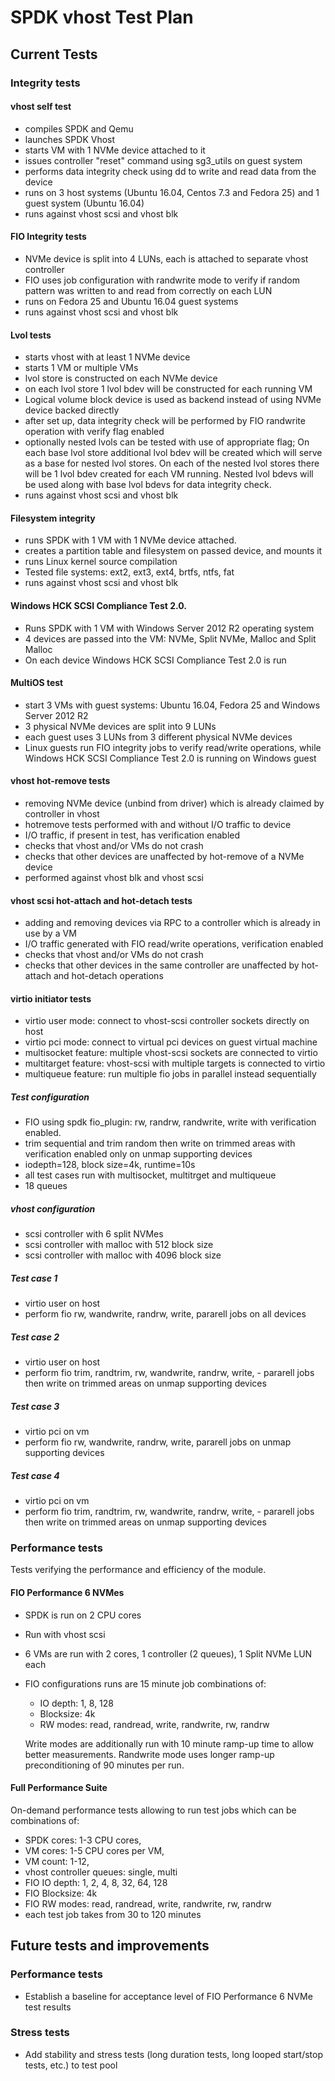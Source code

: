 # SPDK vhost Test Plan

## Current Tests

### Integrity tests

#### vhost self test
- compiles SPDK and Qemu
- launches SPDK Vhost
- starts VM with 1 NVMe device attached to it
- issues controller "reset" command using sg3_utils on guest system
- performs data integrity check using dd to write and read data from the device
- runs on 3 host systems (Ubuntu 16.04, Centos 7.3 and Fedora 25)
  and 1 guest system (Ubuntu 16.04)
- runs against vhost scsi and vhost blk

#### FIO Integrity tests
- NVMe device is split into 4 LUNs, each is attached to separate vhost controller
- FIO uses job configuration with randwrite mode to verify if random pattern was
  written to and read from correctly on each LUN
- runs on Fedora 25 and Ubuntu 16.04 guest systems
- runs against vhost scsi and vhost blk

#### Lvol tests
- starts vhost with at least 1 NVMe device
- starts 1 VM or multiple VMs
- lvol store is constructed on each NVMe device
- on each lvol store 1 lvol bdev will be constructed for each running VM
- Logical volume block device is used as backend instead of using
  NVMe device backed directly
- after set up, data integrity check will be performed by FIO randwrite
  operation with verify flag enabled
- optionally nested lvols can be tested with use of appropriate flag;
  On each base lvol store additional lvol bdev will be created which will
  serve as a base for nested lvol stores.
  On each of the nested lvol stores there will be 1 lvol bdev created for each
  VM running. Nested lvol bdevs will be used along with base lvol bdevs for
  data integrity check.
- runs against vhost scsi and vhost blk

#### Filesystem integrity
- runs SPDK with 1 VM with 1 NVMe device attached.
- creates a partition table and filesystem on passed device, and mounts it
- runs Linux kernel source compilation
- Tested file systems: ext2, ext3, ext4, brtfs, ntfs, fat
- runs against vhost scsi and vhost blk

#### Windows HCK SCSI Compliance Test 2.0.
- Runs SPDK with 1 VM with Windows Server 2012 R2 operating system
- 4 devices are passed into the VM: NVMe, Split NVMe, Malloc and Split Malloc
- On each device Windows HCK SCSI Compliance Test 2.0 is run

#### MultiOS test
- start 3 VMs with guest systems: Ubuntu 16.04, Fedora 25 and Windows Server 2012 R2
- 3 physical NVMe devices are split into 9 LUNs
- each guest uses 3 LUNs from 3 different physical NVMe devices
- Linux guests run FIO integrity jobs to verify read/write operations,
    while Windows HCK SCSI Compliance Test 2.0 is running on Windows guest

#### vhost hot-remove tests
- removing NVMe device (unbind from driver) which is already claimed
    by controller in vhost
- hotremove tests performed with and without I/O traffic to device
- I/O traffic, if present in test, has verification enabled
- checks that vhost and/or VMs do not crash
- checks that other devices are unaffected by hot-remove of a NVMe device
- performed against vhost blk and vhost scsi

#### vhost scsi hot-attach and hot-detach tests
- adding and removing devices via RPC to a controller which is already in use by a VM
- I/O traffic generated with FIO read/write operations, verification enabled
- checks that vhost and/or VMs do not crash
- checks that other devices in the same controller are unaffected by hot-attach
    and hot-detach operations

#### virtio initiator tests
- virtio user mode: connect to vhost-scsi controller sockets directly on host
- virtio pci mode: connect to virtual pci devices on guest virtual machine
- multisocket feature: multiple vhost-scsi sockets are connected to virtio
- multitarget feature: vhost-scsi with multiple targets is connected to virtio
- multiqueue feature: run multiple fio jobs in parallel instead sequentially

##### Test configuration
- FIO using spdk fio_plugin: rw, randrw, randwrite, write with verification enabled.
- trim sequential and trim random then write on trimmed areas with verification enabled
    only on unmap supporting devices
- iodepth=128, block size=4k, runtime=10s
- all test cases run with multisocket, multitrget and multiqueue
- 18 queues

##### vhost configuration
- scsi controller with 6 split NVMes
- scsi controller with malloc with 512 block size
- scsi controller with malloc with 4096 block size

##### Test case 1
- virtio user on host
- perform fio rw, wandwrite, randrw, write, pararell jobs on all devices

##### Test case 2
- virtio user on host
- perform fio trim, randtrim, rw, wandwrite, randrw, write, - pararell jobs
    then write on trimmed areas on unmap supporting devices

##### Test case 3
- virtio pci on vm
- perform fio rw, wandwrite, randrw, write, pararell jobs on unmap supporting devices

##### Test case 4
- virtio pci on vm
- perform fio trim, randtrim, rw, wandwrite, randrw, write, - pararell jobs
    then write on trimmed areas on unmap supporting devices

### Performance tests
Tests verifying the performance and efficiency of the module.

#### FIO Performance 6 NVMes
- SPDK is run on 2 CPU cores
- Run with vhost scsi
- 6 VMs are run with 2 cores, 1 controller (2 queues), 1 Split NVMe LUN each
- FIO configurations runs are 15 minute job combinations of:
    - IO depth: 1, 8, 128
    - Blocksize: 4k
    - RW modes: read, randread, write, randwrite, rw, randrw

    Write modes are additionally run with 10 minute ramp-up time to allow better
    measurements. Randwrite mode uses longer ramp-up preconditioning of 90 minutes per run.


#### Full Performance Suite
On-demand performance tests allowing to run test jobs which can be combinations of:
- SPDK cores: 1-3 CPU cores,
- VM cores: 1-5 CPU cores per VM,
- VM count: 1-12,
- vhost controller queues: single, multi
- FIO IO depth: 1, 2, 4, 8, 32, 64, 128
- FIO Blocksize: 4k
- FIO RW modes: read, randread, write, randwrite, rw, randrw
- each test job takes from 30 to 120 minutes


## Future tests and improvements

### Performance tests
- Establish a baseline for acceptance level of FIO Performance 6 NVMe test results

### Stress tests
- Add stability and stress tests (long duration tests, long looped start/stop tests, etc.)
to test pool
